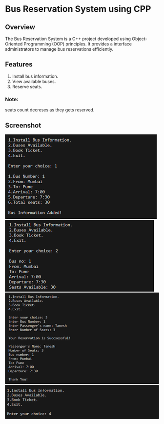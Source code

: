 # Bus Reservation System using CPP

## Overview

The Bus Reservation System is a C++ project developed using Object-Oriented Programming (OOP) principles. It provides a interface administrators to manage bus reservations efficiently.

## Features
1. Install bus information.
2. View available buses.
3. Reserve seats.

### Note:
seats count decreses as they gets reserved.

## Screenshot
<img src="https://github.com/TaneshG13/Bus_Reservation_System_using_CPP/blob/main/screenshots/1.PNG">
<img src="https://github.com/TaneshG13/Bus_Reservation_System_using_CPP/blob/main/screenshots/2.PNG">
<img src="https://github.com/TaneshG13/Bus_Reservation_System_using_CPP/blob/main/screenshots/3.PNG">
<img src="https://github.com/TaneshG13/Bus_Reservation_System_using_CPP/blob/main/screenshots/4.PNG">
